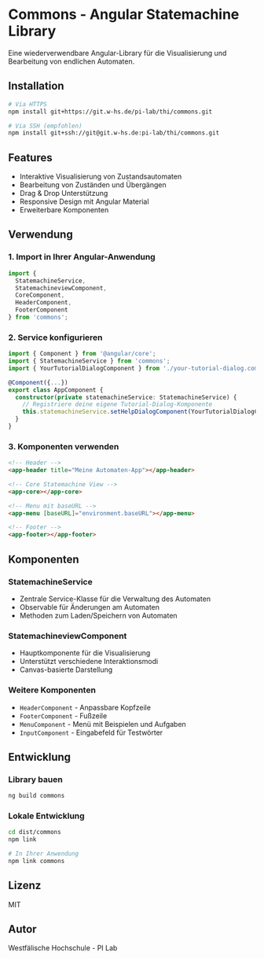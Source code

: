 # Commons - Angular Statemachine Library

Eine wiederverwendbare Angular-Library für die Visualisierung und Bearbeitung von endlichen Automaten.

## Installation

```bash
# Via HTTPS
npm install git+https://git.w-hs.de/pi-lab/thi/commons.git

# Via SSH (empfohlen)
npm install git+ssh://git@git.w-hs.de:pi-lab/thi/commons.git
```

## Features

- Interaktive Visualisierung von Zustandsautomaten
- Bearbeitung von Zuständen und Übergängen
- Drag & Drop Unterstützung
- Responsive Design mit Angular Material
- Erweiterbare Komponenten

## Verwendung

### 1. Import in Ihrer Angular-Anwendung

```typescript
import { 
  StatemachineService, 
  StatemachineviewComponent,
  CoreComponent,
  HeaderComponent,
  FooterComponent 
} from 'commons';
```

### 2. Service konfigurieren

```typescript
import { Component } from '@angular/core';
import { StatemachineService } from 'commons';
import { YourTutorialDialogComponent } from './your-tutorial-dialog.component';

@Component({...})
export class AppComponent {
  constructor(private statemachineService: StatemachineService) {
    // Registriere deine eigene Tutorial-Dialog-Komponente
    this.statemachineService.setHelpDialogComponent(YourTutorialDialogComponent);
  }
}
```

### 3. Komponenten verwenden

```html
<!-- Header -->
<app-header title="Meine Automaten-App"></app-header>

<!-- Core Statemachine View -->
<app-core></app-core>

<!-- Menu mit baseURL -->
<app-menu [baseURL]="environment.baseURL"></app-menu>

<!-- Footer -->
<app-footer></app-footer>
```

## Komponenten

### StatemachineService
- Zentrale Service-Klasse für die Verwaltung des Automaten
- Observable für Änderungen am Automaten
- Methoden zum Laden/Speichern von Automaten

### StatemachineviewComponent
- Hauptkomponente für die Visualisierung
- Unterstützt verschiedene Interaktionsmodi
- Canvas-basierte Darstellung

### Weitere Komponenten
- `HeaderComponent` - Anpassbare Kopfzeile
- `FooterComponent` - Fußzeile
- `MenuComponent` - Menü mit Beispielen und Aufgaben
- `InputComponent` - Eingabefeld für Testwörter

## Entwicklung

### Library bauen
```bash
ng build commons
```

### Lokale Entwicklung
```bash
cd dist/commons
npm link

# In Ihrer Anwendung
npm link commons
```

## Lizenz

MIT

## Autor

Westfälische Hochschule - PI Lab
